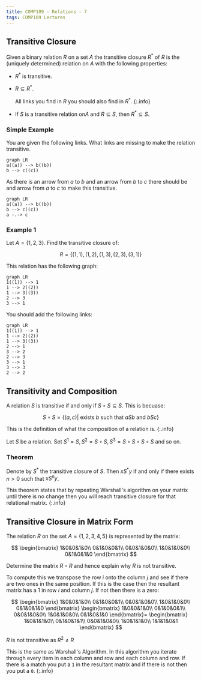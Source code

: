 ```yaml
---
title: COMP109 - Relations - 7
tags: COMP109 Lectures
---
```

## Transitive Closure
Given a binary relation $R$ on a set $A$ the transitive closure $R^*$ of $R$ is the (uniquely determined) relation on $A$ with the following properties:

* $R^*$ is transitive.
* $R\subseteq R^*$.

	All links you find in $R$ you should also find in $R^*$.
	{:.info}
* If $S$ is a transitive relation on$A$ and $R\subseteq S$, then $R^*\subseteq S$.

### Simple Example
You are given the following links. What links are missing to make the relation transitive.

```mermaid
graph LR
a((a)) --> b((b))
b --> c((c))
```

As there is an arrow from $a$ to $b$ and an arrow from $b$ to $c$ there should be and arrow from $a$ to $c$ to make this transitive.

```mermaid
graph LR
a((a)) --> b((b))
b --> c((c))
a -.-> c
```

### Example 1
Let $A=\{1,2,3\}$. Find the transitive closure of:

$$R=\{(1,1),(1,2),(1,3),(2,3),(3,1)\}$$

This relation has the following graph:

```mermaid
graph LR
1((1)) --> 1
1 --> 2((2))
1 --> 3((3))
2 --> 3
3 --> 1
```

You should add the following links:

```mermaid
graph LR
1((1)) --> 1
1 --> 2((2))
1 --> 3((3))
2 --> 1
3 --> 2
2 --> 3
3 --> 1
3 --> 3
2 --> 2
```

## Transitivity and Composition
A relation $S$ is transitive if and only if $S\circ S\subseteq S$. This is becuase:

$$S\circ S=\{(a,c)\vert \text{ exists } b \text{ such that } aSb \text{ and } bSc\}$$

This is the definition of what the composition of a relation is.
{:.info}

Let $S$ be a relation. Set $S^1=S,S^2=S\circ S,S^3=S\circ S\circ S\circ S$ and so on.

### Theorem
Denote by $S^*$ the transitive closure of $S$. Then $xS^*y$ if and only if there exists $n>0$ such that $xS^ny$.

This theorem states that by repeating Warshall's algorithm on your matrix until there is no change then you will reach transitive closure for that relational matrix.
{:.info}

## Transitive Closure in Matrix Form
The relation $R$ on the set $A=\{1,2,3,4,5\}$ is represented by the matrix:

$$
\begin{bmatrix}
1&0&0&1&0\\
0&1&0&0&1\\
0&0&1&0&0\\
1&0&1&0&0\\
0&1&0&1&0
\end{bmatrix}
$$

Determine the matrix $R\circ R$ and hence explain why $R$ is not transitive.

To compute this we transpose the row $i$ onto the column $j$ and see if there are two ones in the same position. If this is the case then the resultant matrix has a 1 in row $i$ and column $j$. If not then there is a zero:

$$
\begin{bmatrix}
1&0&0&1&0\\
0&1&0&0&1\\
0&0&1&0&0\\
1&0&1&0&0\\
0&1&0&1&0
\end{bmatrix}
\begin{bmatrix}
1&0&0&1&0\\
0&1&0&0&1\\
0&0&1&0&0\\
1&0&1&0&0\\
0&1&0&1&0
\end{bmatrix}=
\begin{bmatrix}
1&0&1&1&0\\
0&1&0&1&1\\
0&0&1&0&0\\
1&0&1&1&0\\
1&1&1&0&1
\end{bmatrix}
$$

$R$ is not transitive as $R^2\neq R$

This is the same as Warshall's Algorithm. In this algorithm you iterate through every item in each column and row and each column and row. If there is a match you put a `1` in the resultant matrix and if there is not then you put a `0`.
{:.info}